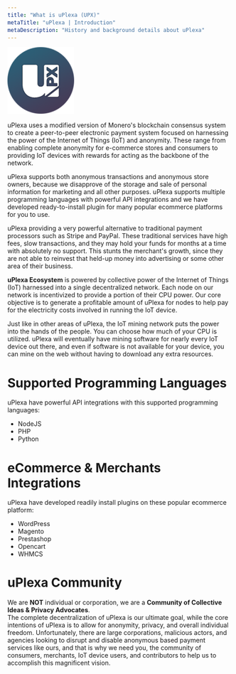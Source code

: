 ```yaml
---
title: "What is uPlexa (UPX)"
metaTitle: "uPlexa | Introduction"
metaDescription: "History and background details about uPlexa"
---
```

![uPlexa Logo](https://raw.githubusercontent.com/Foxi3/uplexa-assets/main/upxlogo.svg)

uPlexa uses a modified version of Monero's blockchain consensus system to create a peer-to-peer electronic payment system focused on harnessing the power of the Internet of Things (IoT) and anonymity. These range from enabling complete anonymity for e-commerce stores and consumers to providing IoT devices with rewards for acting as the backbone of the network.

uPlexa supports both anonymous transactions and anonymous store owners, because we disapprove of the storage and sale of personal information for marketing and all other purposes. uPlexa supports multiple programming languages with powerful API integrations and we have developed ready-to-install plugin for many popular ecommerce platforms for you to use.

uPlexa providing a very powerful alternative to traditional payment processors such as Stripe and PayPal. These traditional services have high fees, slow transactions, and they may hold your funds for months at a time with absolutely no support. This stunts the merchant's growth, since they are not able to reinvest that held-up money into advertising or some other area of their business.

**uPlexa Ecosystem** is powered by collective power of the Internet of Things (IoT) harnessed into a single decentralized network. Each node on our network is incentivized to provide a portion of their CPU power. Our core objective is to generate a profitable amount of uPlexa for nodes to help pay for the electricity costs involved in running the IoT device.

Just like in other areas of uPlexa, the IoT mining network puts the power into the hands of the people. You can choose how much of your CPU is utilized. uPlexa will eventually have mining software for nearly every IoT device out there, and even if software is not available for your device, you can mine on the web without having to download any extra resources.


# Supported Programming Languages

uPlexa have powerful API integrations with this supported programming languages:
- NodeJS
- PHP
- Python

# eCommerce & Merchants Integrations

uPlexa have developed readily install plugins on these popular ecommerce platform:
- WordPress
- Magento
- Prestashop
- Opencart
- WHMCS

# uPlexa Community

We are **NOT** individual or corporation, we are a **Community of Collective Ideas & Privacy Advocates**.  
The complete decentralization of uPlexa is our ultimate goal, while the core intentions of uPlexa is to allow for anonymity, privacy, and overall individual freedom. Unfortunately, there are large corporations, malicious actors, and agencies looking to disrupt and disable anonymous based payment services like ours, and that is why we need you, the community of consumers, merchants, IoT device users, and contributors to help us to accomplish this magnificent vision. 

